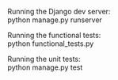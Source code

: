 Running the Django dev server:</br>
python manage.py runserver

Running the functional tests:</br>
python functional_tests.py

Running the unit tests:</br>
python manage.py test